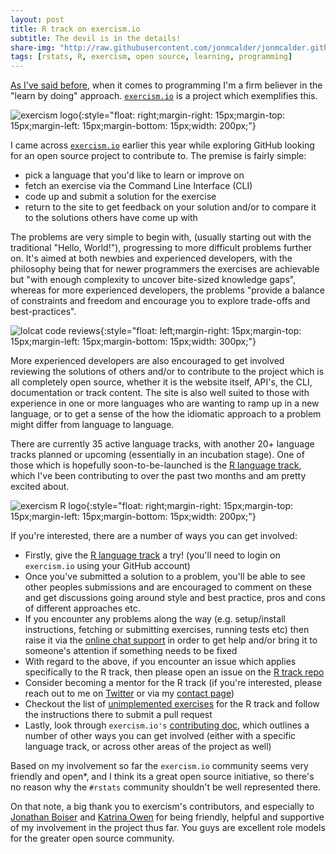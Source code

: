 ```yaml
---
layout: post
title: R track on exercism.io
subtitle: The devil is in the details!
share-img: "http://raw.githubusercontent.com/jonmcalder/jonmcalder.github.io/master/img/small-imgs/exercism_R_logo.png"
tags: [rstats, R, exercism, open source, learning, programming]
---
```


[As I've said before](http://jonmcalder.github.io/2017-01-09-why-swirl/), when it comes to programming I'm a firm believer in the "learn by doing" approach. [`exercism.io`](http://exercism.io/) is a project which exemplifies this.

![exercism logo](http://jonmcalder.github.io/img/small-imgs/exercism_logo.png "exercism logo"){:style="float: right;margin-right: 15px;margin-top: 15px;margin-left: 15px;margin-bottom: 15px;width: 200px;"}

I came across [`exercism.io`](http://exercism.io/) earlier this year while exploring GitHub looking for an open source project to contribute to. The premise is fairly simple:

- pick a language that you'd like to learn or improve on
- fetch an exercise via the Command Line Interface (CLI)
- code up and submit a solution for the exercise
- return to the site to get feedback on your solution and/or to compare it to the solutions others have come up with

The problems are very simple to begin with, (usually starting out with the traditional "Hello, World!"), progressing to more difficult problems further on. It's aimed at both newbies and experienced developers, with the philosophy being that for newer programmers the exercises are achievable but "with enough complexity to uncover bite-sized knowledge gaps", whereas for more experienced developers, the problems "provide a balance of constraints and freedom and encourage you to explore trade-offs and best-practices".

![lolcat code reviews](http://jonmcalder.github.io/img/small-imgs/lolcat_code_reviews.jpg "lolcat code reviews"){:style="float: left;margin-right: 15px;margin-top: 15px;margin-left: 15px;margin-bottom: 15px;width: 300px;"}

More experienced developers are also encouraged to get involved reviewing the solutions of others and/or to contribute to the project which is all completely open source, whether it is the website itself, API's, the CLI, documentation or track content. The site is also well suited to those with experience in one or more languages who are wanting to ramp up in a new language, or to get a sense of the how the idiomatic approach to a problem might differ from language to language.

There are currently 35 active language tracks, with another 20+ language tracks planned or upcoming (essentially in an incubation stage). One of those which is hopefully soon-to-be-launched is the [R language track](http://exercism.io/languages/r/launch), which I've been contributing to over the past two months and am pretty excited about. 

![exercism R logo](http://jonmcalder.github.io/img/small-imgs/exercism_R_logo.png "exercism R logo"){:style="float: right;margin-right: 15px;margin-top: 15px;margin-left: 15px;margin-bottom: 15px;width: 200px;"}

If you're interested, there are a number of ways you can get involved:

- Firstly, give the [R language track](http://exercism.io/languages/r/launch) a try! (you'll need to login on `exercism.io` using your GitHub account)
- Once you've submitted a solution to a problem, you'll be able to see other peoples submissions and are encouraged to comment on these and get discussions going around style and best practice, pros and cons of different approaches etc.
- If you encounter any problems along the way (e.g. setup/install instructions, fetching or submitting exercises, running tests etc) then raise it via the [online chat support](https://gitter.im/exercism/support) in order to get help and/or bring it to someone's attention if something needs to be fixed
- With regard to the above, if you encounter an issue which applies specifically to the R track, then please open an issue on the [R track repo](https://github.com/exercism/xr/issues)
- Consider becoming a mentor for the R track (if you're interested, please reach out to me on [Twitter](https://twitter.com/jonmcalder) or via my [contact page](https://jonmcalder.github.io/contact/))
- Checkout the list of [unimplemented exercises](http://exercism.io/languages/r/todo) for the R track and follow the instructions there to submit a pull request
- Lastly, look through `exercism.io's` [contributing doc](https://github.com/exercism/exercism.io/blob/master/CONTRIBUTING.md), which outlines a number of other ways you can get involved (either with a specific language track, or across other areas of the project as well)

Based on my involvement so far the `exercism.io` community seems very friendly and open*, and I think its a great open source initiative, so there's no reason why the `#rstats` community shouldn't be well represented there.

On that note, a big thank you to exercism's contributors, and especially to [Jonathan Boiser](http://jonboiser.com/) and [Katrina Owen](http://www.kytrinyx.com/) for being friendly, helpful and supportive of my involvement in the project thus far. You guys are excellent role models for the greater open source community.